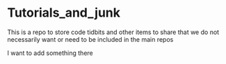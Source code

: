 # Tutorials_and_junk

This is a repo to store code tidbits and other items to share that we do not necessarily want or need to be included in the main repos

I want to add something there
